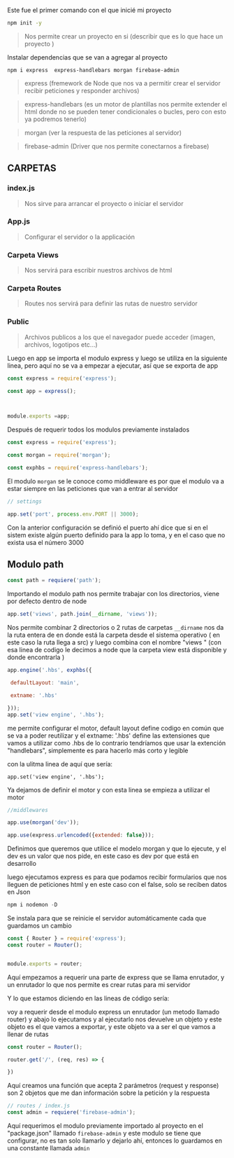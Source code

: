 Este fue el primer comando con el que inicié mi proyecto
```cmd 
npm init -y
```
> Nos permite crear un proyecto en si (describir que es lo que hace un proyecto )

Instalar dependencias que se van a agregar al proyecto


```
npm i express  express-handlebars morgan firebase-admin
```

> express (fremework de Node que nos va a permitir crear el servidor recibir peticiones y  responder archivos)

>express-handlebars (es un motor de plantillas nos permite extender el html donde no se pueden tener condicionales o bucles, pero con esto ya podremos tenerlo)

>morgan (ver la respuesta de las peticiones al servidor)

>firebase-admin (Driver que nos permite conectarnos a firebase)

## CARPETAS 
### index.js
> Nos sirve para arrancar el proyecto o iniciar el servidor
### App.js
>Configurar el servidor o la applicación 
### Carpeta Views
>Nos servirá para escribir nuestros archivos de html
### Carpeta Routes
>Routes nos servirá para definir las rutas de nuestro servidor
### Public
>Archivos publicos a los que el navegador puede acceder (imagen, archivos, logotipos etc...)

Luego en app se importa el modulo express y luego se utiliza en la siguiente linea, pero aquí no se va a empezar a ejecutar, así que se exporta de app

```js  
const express = require('express');

const app = express();

  

module.exports =app;
```

Después de requerir todos los modulos previamente instalados

```js 
const express = require('express');

const morgan = require('morgan');

const exphbs = require('express-handlebars');
```

El modulo ```morgan``` se le conoce como middleware es por que el modulo va a estar siempre en las peticiones que van a entrar al servidor 

```js 
// settings

app.set('port', process.env.PORT || 3000);
```

Con la anterior configuración se definió el puerto ahí dice que si en el sistem 
existe algún puerto definido para la app lo toma, y en el caso que no exista usa el número 3000

## Modulo path 
```js 
const path = requiere('path');
```
Importando el modulo path nos permite trabajar con los directorios, viene por defecto dentro de node 

```js 
app.set('views', path.join(__dirname, 'views'));
```

Nos permite combinar 2 directorios o 2 rutas de carpetas ```__dirname``` nos da la ruta entera de en donde está la carpeta desde el sistema operativo ( en este caso la ruta llega a src) y luego combina con el nombre "views " (con esa linea de codigo le decimos a node que la carpeta view está disponible  y donde encontrarla )

```js 
app.engine('.hbs', exphbs({

 defaultLayout: 'main',

 extname: '.hbs'

}));
app.set('view engine', '.hbs');
```

me permite configurar el motor, default layout define codigo en común que se va a poder reutilizar  y el extname: '.hbs' define las extensiones que vamos a utilizar como .hbs de lo contrario tendríamos que usar la extención "handlebars", simplemente es para hacerlo más corto y legible 

con la ulitma linea de aquí que sería:
```JS 
app.set('view engine', '.hbs');
```

Ya dejamos de definir el motor y con esta linea se empieza a utilizar el motor 
```js 
//middlewares

app.use(morgan('dev'));

app.use(express.urlencoded({extended: false}));
```
Definimos que queremos que utilice el modelo morgan y que lo ejecute, y el dev es un valor que nos pide, en este caso es dev por que está en desarrollo 

luego ejecutamos express es para que podamos recibir formularios que nos lleguen de peticiones html y en este caso con el false, solo se reciben datos en Json

```js 
npm i nodemon -D
```
Se instala para que se reinicie el servidor automáticamente cada que guardamos un cambio 

 ```js
const { Router } = require('express');
const router = Router();


module.exports = router;
 ```
 
 Aquí empezamos a requerir una parte de express que se llama enrutador, y un enrutador lo que nos permite es crear rutas para mi servidor 
 
 Y lo que estamos diciendo en las lineas de código sería:
 
 voy a requerir desde el modulo express un enrutador (un metodo llamado router)
 y abajo lo ejecutamos y al ejecutarlo nos devuelve un objeto y este objeto es el que vamos a exportar, y este objeto va a ser el que vamos a llenar de rutas 
 
 ```js 
const router = Router();

router.get('/', (req, res) => {

})
 ``` 
 Aquí creamos una función que acepta 2 parámetros (request y response) son 2 objetos que me dan información sobre la petición y la respuesta 
 
 ```js 
 // routes / index.js 
 const admin = requiere('firebase-admin');
 ```
 Aquí requerimos el modulo previamente importado al proyecto en el "package.json" llamado ```firebase-admin``` y este modulo se tiene que configurar,  no es tan solo llamarlo y dejarlo ahí, entonces lo guardamos en una constante llamada ```admin``` 
 
 